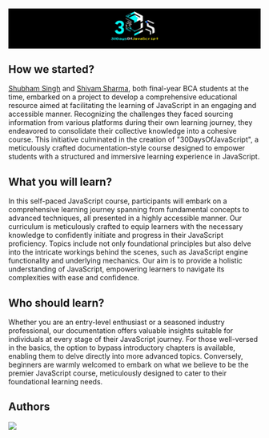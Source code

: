  <h1 align="center" style="background-color: #000;">    
 <img src="./banner-JS.jpg" width="50%"/> 
 <br>
</h1>

## How we started?
[Shubham Singh](https://github.com/shubham72-73) and [Shivam Sharma](https://github.com/shivam-sharma7), both final-year BCA students at the time, embarked on a project to develop a comprehensive educational resource aimed at facilitating the learning of JavaScript in an engaging and accessible manner. Recognizing the challenges they faced sourcing information from various platforms during their own learning journey, they endeavored to consolidate their collective knowledge into a cohesive course. This initiative culminated in the creation of "30DaysOfJavaScript", a meticulously crafted documentation-style course designed to empower students with a structured and immersive learning experience in JavaScript.

## What you will learn?
In this self-paced JavaScript course, participants will embark on a comprehensive learning journey spanning from fundamental concepts to advanced techniques, all presented in a highly accessible manner. Our curriculum is meticulously crafted to equip learners with the necessary knowledge to confidently initiate and progress in their JavaScript proficiency. Topics include not only foundational principles but also delve into the intricate workings behind the scenes, such as JavaScript engine functionality and underlying mechanics. Our aim is to provide a holistic understanding of JavaScript, empowering learners to navigate its complexities with ease and confidence.

## Who should learn?
Whether you are an entry-level enthusiast or a seasoned industry professional, our documentation offers valuable insights suitable for individuals at every stage of their JavaScript journey. For those well-versed in the basics, the option to bypass introductory chapters is available, enabling them to delve directly into more advanced topics. Conversely, beginners are warmly welcomed to embark on what we believe to be the premier JavaScript course, meticulously designed to cater to their foundational learning needs.

## Authors

<img src="https://contrib.rocks/image?repo=shubham72-73/30DaysOfJavaScript" />
